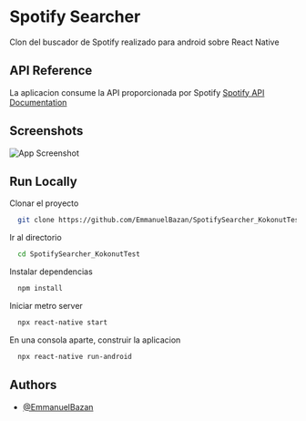 
# Spotify Searcher

Clon del buscador de Spotify realizado para android sobre React Native
## API Reference

La aplicacion consume la API proporcionada por Spotify
[Spotify API Documentation](https://developer.spotify.com/documentation/web-api/)


## Screenshots

![App Screenshot](https://user-images.githubusercontent.com/81269697/203852571-f7277d34-0882-448e-8733-aab163c140b6.png)


## Run Locally

Clonar el proyecto

```bash
  git clone https://github.com/EmmanuelBazan/SpotifySearcher_KokonutTest.git
```

Ir al directorio

```bash
  cd SpotifySearcher_KokonutTest
```

Instalar dependencias

```bash
  npm install
```

Iniciar metro server

```bash
  npx react-native start
```

En una consola aparte, construir la aplicacion

```bash
  npx react-native run-android
```
## Authors

- [@EmmanuelBazan](https://github.com/EmmanuelBazan)

